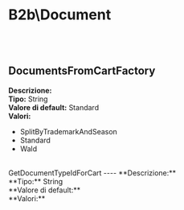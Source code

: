 # B2b\Document

<br><br> 

DocumentsFromCartFactory 
----
**Descrizione:** <br>
**Tipo:** String<br>
**Valore di default:** Standard<br>
**Valori:**
* SplitByTrademarkAndSeason
* Standard
* Wald
<br>
GetDocumentTypeIdForCart 
----
**Descrizione:** <br>
**Tipo:** String<br>
**Valore di default:** <br>
**Valori:**
<br>

